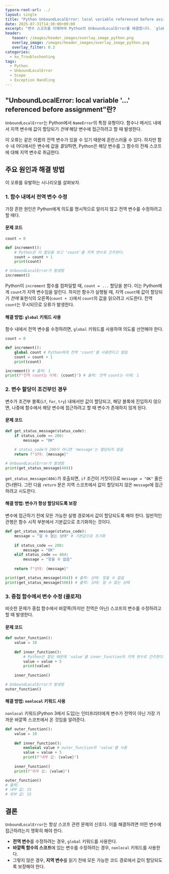 ```yaml
---
typora-root-url: ../
layout: single
title: "Python UnboundLocalError: local variable referenced before assignment 해결 방법"
date: 2025-07-31T14:30:00+09:00
excerpt: "변수 스코프를 이해하여 Python의 UnboundLocalError를 해결합니다. `global` 및 `nonlocal` 키워드를 사용하거나, 변수가 접근되기 전에 항상 함수 스코프 내에서 값이 할당되도록 하는 방법을 배웁니다."
header:
   teaser: /images/header_images/overlay_image_python.png
   overlay_image: /images/header_images/overlay_image_python.png
   overlay_filter: 0.3
categories:
  - ko_Troubleshooting
tags:
  - Python
  - UnboundLocalError
  - Scope
  - Exception Handling
---
```


## "UnboundLocalError: local variable '...' referenced before assignment"란?

`UnboundLocalError`는 Python에서 `NameError`의 특정 유형이다. 함수나 메서드 내에서 지역 변수에 값이 할당되기 *전에* 해당 변수에 접근하려고 할 때 발생한다.

이 오류는 같은 이름의 전역 변수가 있을 수 있기 때문에 혼란스러울 수 있다. 하지만 함수 내 어디에서든 변수에 값을 *할당*하면, Python은 해당 변수를 그 함수의 전체 스코프에 대해 지역 변수로 취급한다.

## 주요 원인과 해결 방법

이 오류를 유발하는 시나리오를 살펴보자.

### 1. 함수 내에서 전역 변수 수정

가장 흔한 원인은 Python에게 의도를 명시적으로 알리지 않고 전역 변수를 수정하려고 할 때다.

#### 문제 코드

```python
count = 0

def increment():
    # Python은 이 할당을 보고 'count'를 지역 변수로 간주한다.
    count = count + 1
    print(count)

# UnboundLocalError가 발생함
increment()
```

Python이 `increment` 함수를 컴파일할 때, `count = ...` 할당을 본다. 이는 Python에게 `count`가 지역 변수임을 알린다. 하지만 함수가 실행될 때, 지역 `count`에 값이 할당되기 *전에* 표현식의 오른쪽(`count + 1`)에서 `count`의 값을 읽으려고 시도한다. 전역 `count`는 무시되므로 오류가 발생한다.

#### 해결 방법: `global` 키워드 사용

함수 내에서 전역 변수를 수정하려면, `global` 키워드를 사용하여 의도를 선언해야 한다.

```python
count = 0

def increment():
    global count # Python에게 전역 'count'를 사용한다고 알림
    count = count + 1
    print(count)

increment() # 출력: 1
print(f"전역 count는 이제: {count}") # 출력: 전역 count는 이제: 1
```

### 2. 변수 할당이 조건부인 경우

변수가 조건부 블록(`if`, `for`, `try`) 내에서만 값이 할당되고, 해당 블록에 진입하지 않으면, 나중에 함수에서 해당 변수에 접근하려고 할 때 변수가 존재하지 않게 된다.

#### 문제 코드

```python
def get_status_message(status_code):
    if status_code == 200:
        message = "OK"
    
    # status_code가 200이 아니면 'message'는 할당되지 않음
    return f"상태: {message}"

# UnboundLocalError가 발생함
print(get_status_message(404))
```

`get_status_message(404)`가 호출되면, `if` 조건이 거짓이므로 `message = "OK"` 줄은 건너뛴다. 그런 다음 `return` 문은 지역 스코프에서 값이 할당되지 않은 `message`에 접근하려고 시도한다.

#### 해결 방법: 변수가 항상 할당되도록 보장

변수에 접근하기 전에 모든 가능한 실행 경로에서 값이 할당되도록 해야 한다. 일반적인 관행은 함수 시작 부분에서 기본값으로 초기화하는 것이다.

```python
def get_status_message(status_code):
    message = "알 수 없는 상태" # 기본값으로 초기화
    
    if status_code == 200:
        message = "OK"
    elif status_code == 404:
        message = "찾을 수 없음"
    
    return f"상태: {message}"

print(get_status_message(404)) # 출력: 상태: 찾을 수 없음
print(get_status_message(500)) # 출력: 상태: 알 수 없는 상태
```

### 3. 중첩 함수에서 변수 수정 (클로저)

비슷한 문제가 중첩 함수에서 바깥쪽(하지만 전역은 아닌) 스코프의 변수를 수정하려고 할 때 발생한다.

#### 문제 코드

```python
def outer_function():
    value = 10
    
    def inner_function():
        # Python은 할당 때문에 'value'를 inner_function의 지역 변수로 간주한다.
        value = value + 5
        print(value)
        
    inner_function()

# UnboundLocalError가 발생함
outer_function()
```

#### 해결 방법: `nonlocal` 키워드 사용

`nonlocal` 키워드(Python 3에서 도입)는 인터프리터에게 변수가 전역이 아닌 가장 가까운 바깥쪽 스코프에서 온 것임을 알려준다.

```python
def outer_function():
    value = 10
    
    def inner_function():
        nonlocal value # outer_function의 'value'를 사용
        value = value + 5
        print(f"내부 값: {value}")
        
    inner_function()
    print(f"외부 값: {value}")

outer_function()
# 출력:
# 내부 값: 15
# 외부 값: 15
```

## 결론

`UnboundLocalError`는 항상 스코프 관련 문제의 신호다. 이를 해결하려면 어떤 변수에 접근하려는지 명확히 해야 한다.
*   **전역 변수**를 수정하려는 경우, `global` 키워드를 사용한다.
*   **바깥쪽 함수의 스코프**에 있는 변수를 수정하려는 경우, `nonlocal` 키워드를 사용한다.
*   그렇지 않은 경우, **지역 변수**를 읽기 전에 모든 가능한 코드 경로에서 값이 할당되도록 보장해야 한다.
